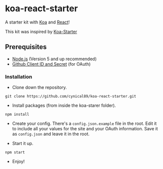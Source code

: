 # koa-react-starter
A starter kit with [Koa](http://koajs.com/) and [React](https://facebook.github.io/react/)!

This kit was inspired by [Koa-Starter](https://github.com/snollygolly/koa-starter)

## Prerequisites
* [Node.js](https://nodejs.org/en/) (Version 5 and up recommended)
* [Github Client ID and Secret](https://github.com/settings/developers) (for OAuth)

### Installation

* Clone down the repository.
```
git clone https://github.com/cynical89/koa-react-starter.git
```

* Install packages (from inside the koa-starer folder).
```
npm install
```

* Create your config.  There's a `config.json.example` file in the root.  Edit it to include all your values for the site and your OAuth information.  Save it as `config.json` and leave it in the root.

* Start it up.
```
npm start
```

* Enjoy!
